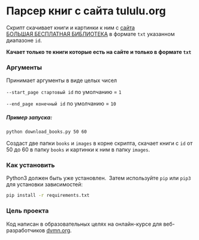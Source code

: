 # Парсер книг с сайта tululu.org

Скрипт скачивает книги и картинки к ним с [сайта	
БОЛЬШАЯ БЕСПЛАТНАЯ БИБЛИОТЕКА](http://tululu.org) в формате `txt` указанном диапазоне `id`.

**Качает только те книги которые есть на сайте и только в формате `txt`**

### Аргументы

Принимает аргументы в виде целых чисел 

`--start_page стартовый id` по умолчанию = `1`

`--end_page конечный id` по умолчанию = `10`


##### Пример запуска:

```bash
python download_books.py 50 60
```
Создаст две папки `books` и `images` в корне скрипта, скачает книги с `id` от 50 до 60 в папку `books` и картинки к ним в папку `images`.


### Как установить

Python3 должен быть уже установлен. 
Затем используйте `pip` или `pip3` для установки зависимостей:

```bash
pip install -r requirements.txt
```

### Цель проекта

Код написан в образовательных целях на онлайн-курсе для веб-разработчиков [dvmn.org](https://dvmn.org/).